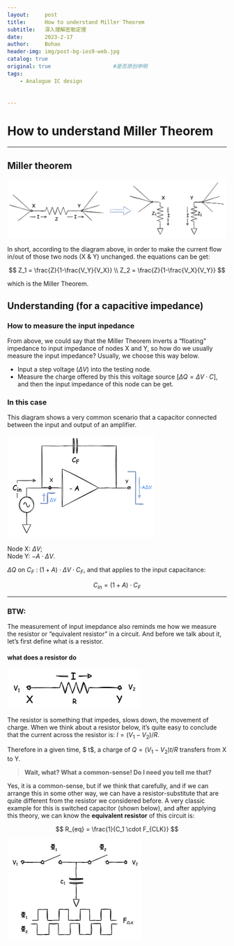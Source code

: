 ```yaml
---
layout:     post
title:      How to understand Miller Theorem
subtitle:   深入理解密勒定理
date:       2023-2-17
author:     Bohao
header-img: img/post-bg-ios9-web.jpg
catalog: true
original: true                    #是否原创申明
tags:
    - Analogue IC design
    

---
```




# How to understand Miller Theorem

---

## Miller theorem

<img src="https://raw.githubusercontent.com/merengueLee/my-gallery/master/imag/20230217170004.png" alt="screenshot 2023-02-17 at 16.59.57" style="zoom:50%;" />

In short, according to the diagram above, in order to make the current flow in/out of those two nods (X & Y) unchanged. the equations can be get:

$$
Z_1 = \frac{Z}{1-\frac{V_Y}{V_X}} \\
Z_2 = \frac{Z}{1-\frac{V_X}{V_Y}}
$$

which is the Miller Theorem.



## Understanding (for a capacitive impedance)

### How to measure the input inpedance

From above, we could say that the Miller Theorem inverts a “floating” impedance to input impedance of nodes X and Y, so how do we usually measure the input impedance? Usually, we choose this way  below.

+ Input a step voltage ($\Delta V$) into the testing node.
+ Measure the charge offered by this this voltage source [$\Delta Q = \Delta V \cdot C$], and then the input impedance of this node can be get.



### In this case

This diagram shows a very common scenario that a capacitor connected between the input and output of an amplifier.

<img src="https://raw.githubusercontent.com/merengueLee/my-gallery/master/imag/20230217220152.png" alt="screenshot 2023-02-17 at 22.01.45" style="zoom:33%;" />

Node X: $\Delta V$;    
Node Y: $- A \cdot \Delta V$.

$\Delta Q$ on $C_F$ : $(1+A) \cdot \Delta V \cdot C_F$, and that applies to the input capacitance: 

$$
C_{in} = (1+A) \cdot C_F
$$

---
### BTW: 

The measurement of input imepdance also reminds me how we measure the resistor or “equivalent resistor” in a circuit. And before we talk about it, let’s first define what is a resistor.

#### what does a resistor do

<img src="https://raw.githubusercontent.com/merengueLee/my-gallery/master/imag/20230217223001.png" alt="screenshot 2023-02-17 at 22.29.53" style="zoom:30%;" />

The resistor is something that impedes, slows down, the movement of charge. When we think about a resistor below, it’s quite easy to conclude that the current across the resistor is: $I = (V_1 - V_2) / R$.

Therefore in a given time, $ t$, a charge of $Q = (V_1 - V_2) t /R$  transfers from X to Y.

> **Wait, what? What a common-sense! Do I need you tell me that?**

Yes, it is a common-sense, but if we think that carefully, and if we can arrange this in some other way, we can have a resistor-substitute that are quite different from the resistor we considered before. A very classic example for this is switched capacitor (shown below), and after applying this theory, we can know the **equivalent resistor** of this  circuit is:

$$
R_{eq} = \frac{1}{C_1 \cdot F_{CLK}} 
$$

<img src="https://raw.githubusercontent.com/merengueLee/my-gallery/master/imag/20230217225306.png" alt="screenshot 2023-02-17 at 22.53.01" style="zoom:30%;" />

























